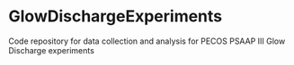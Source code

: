 # GlowDischargeExperiments

Code repository for data collection and analysis for PECOS PSAAP III Glow Discharge experiments
